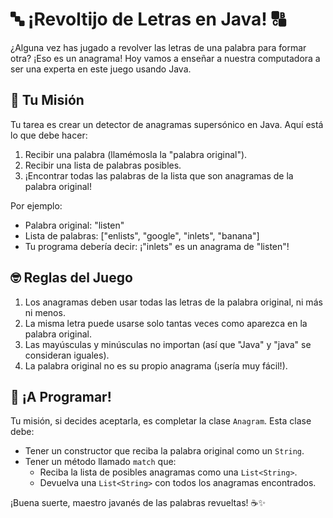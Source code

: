 # 🔤 ¡Revoltijo de Letras en Java! 🔠

¿Alguna vez has jugado a revolver las letras de una palabra para formar otra? ¡Eso es un anagrama! Hoy vamos a enseñar a nuestra computadora a ser una experta en este juego usando Java.

## 🎯 Tu Misión

Tu tarea es crear un detector de anagramas supersónico en Java. Aquí está lo que debe hacer:

1. Recibir una palabra (llamémosla la "palabra original").
2. Recibir una lista de palabras posibles.
3. ¡Encontrar todas las palabras de la lista que son anagramas de la palabra original!

Por ejemplo:
- Palabra original: "listen"
- Lista de palabras: ["enlists", "google", "inlets", "banana"]
- Tu programa debería decir: ¡"inlets" es un anagrama de "listen"!

## 🤓 Reglas del Juego

1. Los anagramas deben usar todas las letras de la palabra original, ni más ni menos.
2. La misma letra puede usarse solo tantas veces como aparezca en la palabra original.
3. Las mayúsculas y minúsculas no importan (así que "Java" y "java" se consideran iguales).
4. La palabra original no es su propio anagrama (¡sería muy fácil!).

## 🚀 ¡A Programar!

Tu misión, si decides aceptarla, es completar la clase `Anagram`. Esta clase debe:

- Tener un constructor que reciba la palabra original como un `String`.
- Tener un método llamado `match` que:
    - Reciba la lista de posibles anagramas como una `List<String>`.
    - Devuelva una `List<String>` con todos los anagramas encontrados.

¡Buena suerte, maestro javanés de las palabras revueltas! ☕✨